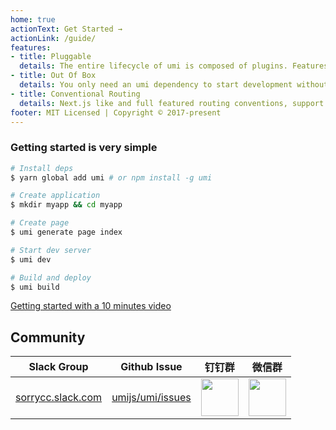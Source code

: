 ```yaml
---
home: true
actionText: Get Started →
actionLink: /guide/
features:
- title: Pluggable
  details: The entire lifecycle of umi is composed of plugins. Features such as pwa, on-demand loading, one-click switching preact, one-button compatibility ie9, etc., are all implemented by plugins.
- title: Out Of Box
  details: You only need an umi dependency to start development without having to install react, preact, webpack, react-router, babel, jest, and more.
- title: Conventional Routing
  details: Next.js like and full featured routing conventions, support permissions, dynamic routing, nested routing, and more.
footer: MIT Licensed | Copyright © 2017-present
---
```


### Getting started is very simple

```bash
# Install deps
$ yarn global add umi # or npm install -g umi

# Create application
$ mkdir myapp && cd myapp

# Create page
$ umi generate page index

# Start dev server
$ umi dev

# Build and deploy
$ umi build
```

[Getting started with a 10 minutes video](https://youtu.be/vkAUGUlYm24)

## Community

| Slack Group                                                  | Github Issue                                            | 钉钉群                                                       | 微信群                                                       |
| ------------------------------------------------------------ | ------------------------------------------------------- | ------------------------------------------------------------ | ------------------------------------------------------------ |
| [sorrycc.slack.com](https://join.slack.com/t/sorrycc/shared_invite/enQtNTUzMTYxNDQ5MzE4LTg1NjEzYWUwNDQzMWU3YjViYjcyM2RkZDdjMzE0NzIxMTg3MzIwMDM2YjUwNTZkNDdhNTY5ZTlhYzc1Nzk2NzI) | [umijs/umi/issues](https://github.com/umijs/umi/issues) | <img src="https://gw.alipayobjects.com/zos/rmsportal/jPXcQOlGLnylGMfrKdBz.jpg" width="60" /> | <img src="https://img.alicdn.com/tfs/TB13U6aF6DpK1RjSZFrXXa78VXa-752-974.jpg" width="60" /> |

